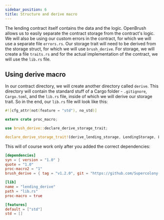 ```yaml
---
sidebar_position: 6
title: Structure and derive macro
---
```


The lending contract itself contains the data and the logic. OpenBrush allows us to easily separate the contract storage from the contract's logic. We will also be using our custom errors in the contract, for which we will use a separate file `errors.rs`. Our storage trait will need to be derived from the storage struct, for which we will use `brush_derive`. For storage, we will create a file `traits.rs` and for the actual implementation of the contract, we will use the `lib.rs` file.

## Using derive macro

In our contract directory, we will create another directory called `derive`. This directory will contain the standard stuff of a Cargo folder - `.gitignore`, `Cargo.toml`, and the `lib.rs` file, inside of which we will derive our storage trait. So in the end, our `lib.rs` file will look like this:

```rust
#![cfg_attr(not(feature = "std"), no_std)]

extern crate proc_macro;

use brush_derive::declare_derive_storage_trait;

declare_derive_storage_trait!(derive_lending_storage, LendingStorage, LendingStorageField);

```

This will of course work only after you added the correct dependencies:

```toml
[dependencies]
syn = { version = "1.0" }
quote = "1.0"
proc-macro2 = "1"
brush_derive = { tag = "v1.2.0", git = "https://github.com/Supercolony-net/openbrush-contracts"}

[lib]
name = "lending_derive"
path = "lib.rs"
proc-macro = true

[features]
default = ["std"]
std = []
```